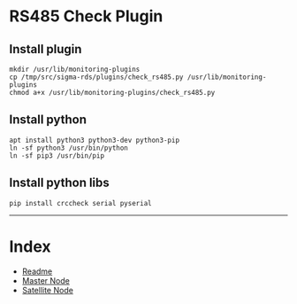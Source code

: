 # RS485 Check Plugin

## Install plugin

```
mkdir /usr/lib/monitoring-plugins
cp /tmp/src/sigma-rds/plugins/check_rs485.py /usr/lib/monitoring-plugins
chmod a+x /usr/lib/monitoring-plugins/check_rs485.py
```

## Install python

```
apt install python3 python3-dev python3-pip
ln -sf python3 /usr/bin/python
ln -sf pip3 /usr/bin/pip
```

## Install python libs

```
pip install crccheck serial pyserial
```

---

# Index

- [Readme](/readme.md)
- [Master Node](/docs/setup_master_debian.md)
- [Satellite Node](/docs/setup_satellite_debian.md)
